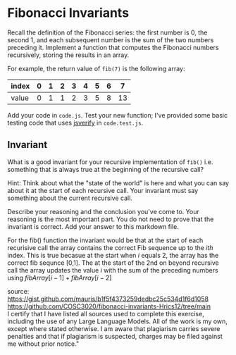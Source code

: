 # Fibonacci Invariants

Recall the definition of the Fibonacci series: the first number is 0, the second
1, and each subsequent number is the sum of the two numbers preceding it.
Implement a function that computes the Fibonacci numbers recursively, storing
the results in an array.

For example, the return value of `fib(7)` is the following array:

| index |  0  |  1  |  2  |  3  |  4  |  5  |  6  |  7  |
| ----- | --- | --- | --- | --- | --- | --- | --- | --- |
| value |  0  |  1  |  1  |  2  |  3  |  5  |  8  |  13 |

Add your code in `code.js`. Test your new function; I've provided some basic
testing code that uses [jsverify](https://jsverify.github.io/) in
`code.test.js`.

## Invariant

What is a good invariant for your recursive implementation of `fib()`
i.e. something that is always true at the beginning of the recursive call?

Hint: Think about what the "state of the world" is here and what you can say
about it at the start of each recursive call. Your invariant must say something
about the current recursive call.

Describe your reasoning and the conclusion you've come to. Your reasoning is the
most important part. You do not need to prove that the invariant is correct. Add
your answer to this markdown file.

For the fib() function the invariant would be that at the start of each recurisive call the array contains the correct Fib sequence up to the $ith$ index. This is true becasue at the start when $i$ equals 2, the array has the correct fib sequnce [0,1]. The at the start of the 2nd on beyond recursive call the array updates the value $i$ with the sum of the preceding numbers using $fibArray[i-1]+ fibArray[i-2]$

source:
https://gist.github.com/mauris/b1f5f4373259dedbc25c534d1f6d1058 <br>
https://github.com/COSC3020/fibonacci-invariants-Hrics12/tree/main <br>
I certify that I have listed all sources used to complete this exercise, including the use of any Large Language Models. All of the work is my own, except where stated otherwise. I am aware that plagiarism carries severe penalties and that if plagiarism is suspected, charges may be filed against me without prior notice."
